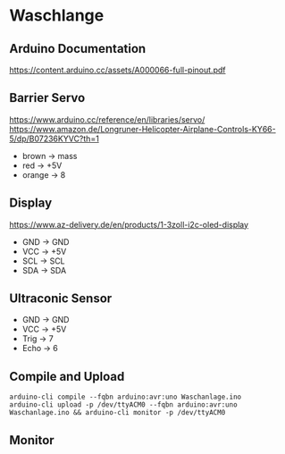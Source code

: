 # Waschlange

## Arduino Documentation

https://content.arduino.cc/assets/A000066-full-pinout.pdf

## Barrier Servo

https://www.arduino.cc/reference/en/libraries/servo/
https://www.amazon.de/Longruner-Helicopter-Airplane-Controls-KY66-5/dp/B07236KYVC?th=1

- brown -> mass
- red -> +5V
- orange -> 8

## Display

https://www.az-delivery.de/en/products/1-3zoll-i2c-oled-display

- GND -> GND
- VCC -> +5V
- SCL -> SCL
- SDA -> SDA

## Ultraconic Sensor

- GND -> GND
- VCC -> +5V
- Trig -> 7
- Echo -> 6

## Compile and Upload

    arduino-cli compile --fqbn arduino:avr:uno Waschanlage.ino
    arduino-cli upload -p /dev/ttyACM0 --fqbn arduino:avr:uno Waschanlage.ino && arduino-cli monitor -p /dev/ttyACM0

## Monitor
